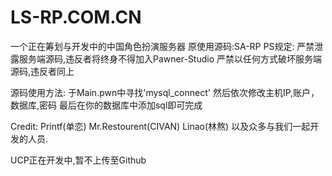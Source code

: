 # LS-RP.COM.CN
一个正在筹划与开发中的中国角色扮演服务器
原使用源码:SA-RP
PS规定:
严禁泄露服务端源码,违反者将终身不得加入Pawner-Studio
严禁以任何方式破坏服务端源码,违反者同上

源码使用方法:
于Main.pwn中寻找'mysql_connect'
然后依次修改主机IP,账户，数据库,密码
最后在你的数据库中添加sql即可完成

Credit:
Printf(单恋)
Mr.Restourent(CIVAN)
Linao(林熬)
以及众多与我们一起开发的人员.

UCP正在开发中,暂不上传至Github
